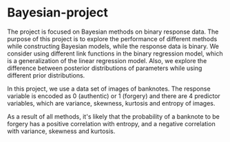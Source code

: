 # Bayesian-project
The project is focused on Bayesian methods on binary response data. The purpose of this project is to explore the performance of different methods while constructing Bayesian models, while the response data is binary. We consider using different link functions in the binary regression model, which is a generalization of the linear regression model. Also, we explore the difference between posterior distributions of parameters while using different prior distributions.  

In this project, we use a data set of images of banknotes. The response variable is encoded as 0 (authentic) or 1 (forgery) and there are 4 predictor variables, which are variance, skewness, kurtosis and entropy of images.

As a result of all methods, it's likely that the probability of a banknote to be forgery has a positive correlation with entropy, and a negative correlation with variance, skewness and kurtosis. 
